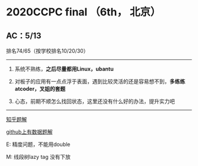 # 2020CCPC final （6th， 北京）

## AC：5/13 

排名74/65（按学校排名10/20/30）

----

1. 系统不熟练，**之后尽量都用Linux，ubantu**

2. 对板子的应用有一点点浮于表面，遇到比较灵活的还是容易想不到，**多练练atcoder，叉姐的套题**

3. 心态，前期不顺怎么找回状态，这里还没有什么好的办法，提升实力吧

---



[知乎题解](https://www.zhihu.com/question/457002340)

[github上有数据题解](https://github.com/ftiasch/ccpc-final-2020)



E: 精度问题，不能用double

M: 线段树lazy tag 没有下放
